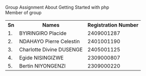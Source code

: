Group Assignment About Getting Started with php <br>
Member of group <br>
<table>
<tr> <strong> <th>Sn</th> <th>Names</th>  <th>Registration Number</th> </strong> </tr>
<tr><td>1.</td> <td>BYIRINGIRO Placide </td> <td>2409001287</td></tr>
<tr><td>2.</td> <td>NDAHAYO Pierre Celestin</td>  <td>2401001190</td></tr>
<tr><td>3.</td> <td>Charlotte Divine DUSENGE</td>  <td>2405001125</td> </tr>
<tr><td>4.</td> <td>Egide NISINGIZWE</td>         <td>2309000807</td></tr>
<tr><td>5.</td> <td>Bertin NIYONGENZI</td>    <td>2309000220</td></tr>

</table>
